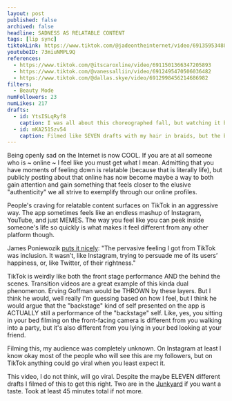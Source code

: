 ```yaml
---
layout: post
published: false
archived: false
headline: SADNESS AS RELATABLE CONTENT
tags: [lip sync]
tiktokLink: https://www.tiktok.com/@jadeontheinternet/video/6913595348892093701
youtubeID: 73miuNMPL9Q
references:
  - https://www.tiktok.com/@itscaroxline/video/6911501366347205893
  - https://www.tiktok.com/@vanessalliin/video/6912495470506036482
  - https://www.tiktok.com/@dallas.skye/video/6912998456214686982
filters:
  - Beauty Mode
numFollowers: 23
numLikes: 217
drafts:
  - id: YtsISLqRyf8
    caption: I was all about this choreographed fall, but watching it back felt like it looked too forced.
  - id: mKA251Szv54
    caption: Filmed like SEVEN drafts with my hair in braids, but the braids were so poorly done I had to take them out and refilm.
---
```


Being openly sad on the Internet is now COOL. If you are at all someone who is ~ online ~ I feel like you must get what I mean. Admitting that you have moments of feeling down is relatable (because that is literally life), but publicly posting about that online has now become maybe a way to both gain attention and gain something that feels closer to the elusive "authenticity" we all strive to exemplify through our online profiles.

People's craving for relatable content surfaces on TikTok in an aggressive way. The app sometimes feels like an endless mashup of Instagram, YouTube, and just MEMES. The way you feel like you can peek inside someone's life so quickly is what makes it feel different from any other platform though.

James Poniewozik [puts it nicely](https://www.nytimes.com/interactive/2019/10/10/arts/TIK-TOK.html): "The pervasive feeling I got from TikTok was inclusion. It wasn’t, like Instagram, trying to persuade me of its users’ happiness, or, like Twitter, of their rightness."

TikTok is weirdly like both the front stage performance AND the behind the scenes. Transition videos are a great example of this kinda dual phenomenon. Erving Goffman would be THROWN by these layers. But I think he would, well really I'm guessing based on how I feel, but I think he would argue that the "backstage" kind of self presented on the app is ACTUALLY still a performance of the "backstage" self. Like, yes, you sitting in your bed filming on the front-facing camera is different from you walking into a party, but it's also different from you lying in your bed looking at your friend.

Filming this, my audience was completely unknown. On Instagram at least I know okay most of the people who will see this are my followers, but on TikTok anything could go viral when you least expect it.

This video, I do not think, will go viral. Despite the maybe ELEVEN different drafts I filmed of this to get this right. Two are in the [Junkyard](https://whoisjadeontheinter.net/draftjunkyard/) if you want a taste. Took at least 45 minutes total if not more.
